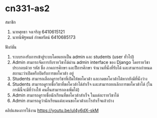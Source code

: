 # cn331-as2
สมาชิก
1. นายศุทธา จงเจริญ 6410615121
2. นายนิพิฐพนธ์ กำพลรัตน์ 6410685173

ฟังก์ชัน
1. ระบบรองรับการเข้าสู่ระบบโดยแยกเป็น admin และ students (user ทั่วไป)
2. Admin สามารถจัดการกับรายวิชาได้ผ่าน admin interface ของ Django โดยรายวิชาประกอบด้วย รหัส ชื่อ
ภาคการศึกษา และปีิการศึกษา จํานวนที่นั่งที่รับได้ และสามารถกําหนดสถานะว่าเปิดหรือปิดรับการขอโควต้า
อยู่
3. Students สามารถเลือกดูรายวิชาที่เปิดให้ขอโควต้า และกดขอโควต้าได้หากยังมีที่นั่งว่าง
4. Students สามารถดูรายชื่อวิชาที่ขอโควต้าได้สําเร็จ และสามารถยกเลิกการขอโควต้าได้ (ในกรณีนี้จะมีที่ว่างให้
คนอื่นสามารถลงเพิ่มได้)
5. Admin สามารถดูรายชื่อนักเรียนที่ขอโควต้าสำเร็จ ในแต่ละรายวิชาได้
6. Admin สามารถดูว่านักเรียนแต่ละคนขอโควต้าอะไรสำเร็จแล้วบ้าง

คลิปแสดงการใช้งาน
https://youtu.be/uI4y6dX-skM
